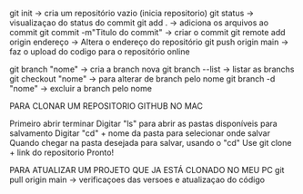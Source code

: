 git init -> cria um repositório vazio (inicia repositorio)
git status -> visualizaçao do status do commit
git add . -> adiciona os arquivos ao commit
git commit -m"Titulo do commit" -> criar o commit
git remote add origin endereço -> Altera o endereço do repositório
git push origin main -> faz o upload do codigo para o repositório online

git branch "nome" -> cria a branch nova
git branch --list -> listar as branchs
git checkout "nome" -> para alterar de branch pelo nome
git branch -d "nome" -> excluir a branch pelo nome

PARA CLONAR UM REPOSITORIO GITHUB NO MAC

Primeiro abrir terminar
Digitar "ls" para abrir as pastas disponíveis para salvamento
Digitar "cd" + nome da pasta para selecionar onde salvar
Quando chegar na pasta desejada para salvar, usando o "cd"
Use git clone + link do repositorio 
Pronto!

PARA ATUALIZAR UM PROJETO QUE JA ESTÁ CLONADO NO MEU PC
git pull origin main -> verificaçoes das versoes e atualizaçao do código